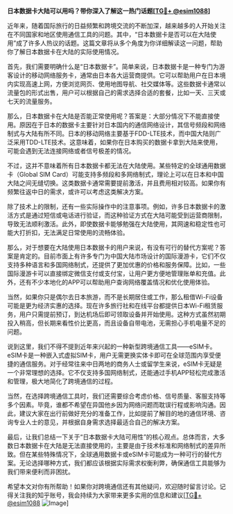 **日本数据卡大陆可以用吗？带你深入了解这一热门话题[[TG💪+ @esim1088](https://t.me/s/esim1088)]**

近年来，随着国际旅行的日益频繁和跨境交流的不断加深，越来越多的人开始关注在不同国家和地区使用通信工具的问题。其中，“日本数据卡是否可以在大陆使用”成了许多人热议的话题。这篇文章将从多个角度为你详细解读这一问题，帮助你了解日本数据卡在大陆的实际使用情况。

首先，我们需要明确什么是“日本数据卡”。简单来说，日本数据卡是一种专门为游客设计的移动网络服务卡，通常由日本各大运营商提供。它可以帮助用户在日本境内实现高速上网，方便浏览网页、使用地图导航、社交媒体等。这些数据卡通常以流量包的形式出售，用户可以根据自己的需求选择合适的套餐，比如一天、三天或七天的流量服务。

那么，日本数据卡在大陆是否能正常使用呢？答案是：大部分情况下不能直接使用。原因在于日本的数据卡主要针对日本国内的通信网络设计，其信号频段和网络制式与大陆有所不同。日本的移动网络主要基于FDD-LTE技术，而中国大陆则广泛采用TDD-LTE技术。这意味着，如果你在日本购买的数据卡拿到大陆来使用，可能会遇到无法连接网络或者信号极差的情况。

不过，这并不意味着所有日本数据卡都无法在大陆使用。某些特定的全球通用数据卡（Global SIM Card）可能支持多频段和多网络制式，理论上可以在日本和中国大陆之间无缝切换。这类数据卡通常需要提前激活，并且费用相对较高。如果你有频繁往返中日的需求，或许可以考虑这类解决方案。

除了技术上的限制，还有一些实际操作中的注意事项。例如，许多日本数据卡的激活方式是通过短信或电话进行验证，而这种验证方式在大陆可能受到运营商限制，导致无法顺利激活。此外，即使数据卡能够勉强在大陆使用，其网速和稳定性也可能大打折扣，无法满足日常使用的流畅体验。

那么，对于想要在大陆使用日本数据卡的用户来说，有没有可行的替代方案呢？答案是肯定的。目前市面上有许多专门为中国大陆市场设计的国际漫游卡，它们不仅支持多种语言和多国网络制式，还提供了更加优惠的价格和服务保障。比如，一些国际漫游卡可以直接绑定微信支付或支付宝，让用户更方便地管理账单和充值。此外，还有不少本地化的APP可以帮助用户查询网络覆盖情况和优化使用体验。

当然，如果你只是偶尔去日本旅游，而不是长期居住或工作，那么租借Wi-Fi设备可能是更为经济实惠的选择。现在许多旅行社和在线平台都提供日本Wi-Fi租赁服务，用户只需提前预订，到达机场后即可领取设备并开始使用。这种方式虽然初期投入稍高，但长期来看性价比更高，而且设备自带电池，无需担心手机电量不足的问题。

说到这里，我们不得不提到近年来兴起的一种新型跨境通信工具——eSIM卡。eSIM卡是一种嵌入式虚拟SIM卡，用户无需更换实体卡即可在全球范围内享受便捷的通信服务。对于经常往来中日两地的商务人士或留学生来说，eSIM卡无疑是一个非常理想的选择。它不仅支持多国网络制式，还能通过手机APP轻松完成激活和管理，极大地简化了跨境通信的过程。

当然，在选择跨境通信工具时，我们还需要综合考虑价格、信号质量、客服支持等多个因素。毕竟，谁都不希望在异国他乡因为网络问题而耽误行程或影响沟通。因此，建议大家在出行前做好充分的准备工作，比如提前了解目的地的通信环境、咨询专业人士的意见，并根据自身需求选择最适合自己的解决方案。

最后，让我们总结一下关于“日本数据卡大陆可用性”的核心观点。总体而言，大多数日本数据卡在大陆是无法直接使用的，主要是由于技术标准和网络制式的差异所致。但在某些特殊情况下，全球通用数据卡或eSIM卡可能成为一种可行的替代方案。无论选择哪种方式，我们都应该根据实际需求权衡利弊，确保通信工具能够为我们带来便利而非困扰。

希望本文对你有所帮助！如果你对跨境通信还有其他疑问，欢迎随时留言讨论。记得关注我的知乎账号，我会持续为大家带来更多实用的信息和建议[[TG💪+ @esim1088](https://t.me/s/esim1088) ![Image](https://i.postimg.cc/4NQfJmqS/Snipaste-2025-05-13-00-14-12.png)]